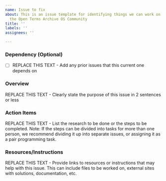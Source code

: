 ```yaml
---
name: Issue to fix
about: This is an issue template for identifying things we can work on to improve
  the Open Terms Archive OS Community
title: ''
labels: ''
assignees: ''

---
```


### Dependency (Optional)
- [ ] REPLACE THIS TEXT - Add any prior issues that this current one depends on  

### Overview
REPLACE THIS TEXT - Clearly state the purpose of this issue in 2 sentences or less

### Action Items
REPLACE THIS TEXT - List the research to be done or the steps to be completed.
Note: If the steps can be divided into tasks for more than one person, we recommend dividing it up into separate issues, or assigning it as a pair programming task.

### Resources/Instructions
REPLACE THIS TEXT - Provide links to resources or instructions that may help with this issue. This can include files to be worked on, external sites with solutions, documentation, etc.
